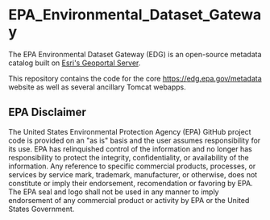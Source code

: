 # EPA_Environmental_Dataset_Gateway

The EPA Environmental Dataset Gateway (EDG) is an open-source metadata catalog built on [Esri's Geoportal Server](https://github.com/Esri/geoportal-server). 

This repository contains the code for the core https://edg.epa.gov/metadata website as well as several ancillary Tomcat webapps.

## EPA Disclaimer
The United States Environmental Protection Agency (EPA) GitHub project code is provided on an "as is" basis and the user assumes responsibility for its use. EPA has relinquished control of the information and no longer has responsibility to protect the integrity, confidentiality, or availability of the information. Any reference to specific commercial products, processes, or services by service mark, trademark, manufacturer, or otherwise, does not constitute or imply their endorsement, recomendation or favoring by EPA. The EPA seal and logo shall not be used in any manner to imply endorsement of any commercial product or activity by EPA or the United States Government.